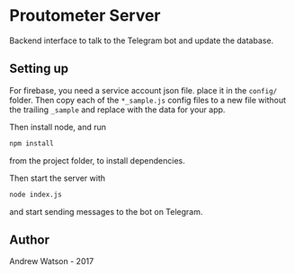 # Proutometer Server

Backend interface to talk to the Telegram bot and update the database.

## Setting up

For firebase, you need a service account json file. place it in the `config/`
folder. Then copy each of the `*_sample.js` config files to a new file without
the trailing `_sample` and replace with the data for your app.

Then install node, and run

```bash
npm install
```

from the project folder, to install dependencies.

Then start the server with

```bash
node index.js
```

and start sending messages to the bot on Telegram.

## Author

Andrew Watson - 2017